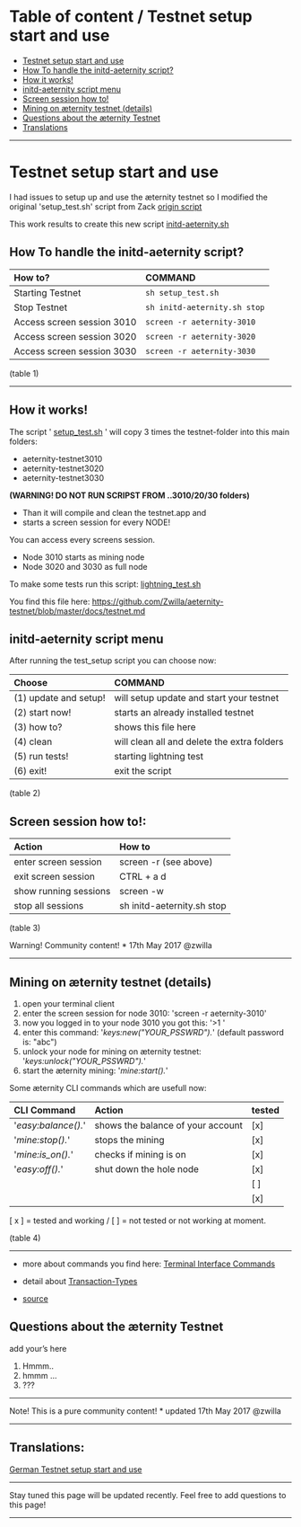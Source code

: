 Table of content / Testnet setup start and use
==============================================

* [Testnet setup start and use](#testnet-setup-start-and-use)
* [How To handle the initd-aeternity script?](#how-to-handle-the-initd-aeternity-script)
* [How it works!](#how-it-works)
* [initd-aeternity script menu](#initd-aeternity-script-menu)
* [Screen session how to!](#screen-session-how-to)
* [Mining on æternity testnet (details)](#mining-on-æternity-testnet-details)
* [Questions about the æternity Testnet](#questions-about-the-æternity-testnet)
* [Translations](#translations)

***

# Testnet setup start and use

I had issues to setup up and use the æternity testnet so I modified the
original 'setup_test.sh' script from Zack
[origin script](../../../../aeternity/testnet/blob/master/setup_test.sh)

This work results to create this new script
[initd-aeternity.sh](../../../../Zwilla/aeternity-testnet/blob/master/initd-aeternity.sh)


## How To handle the initd-aeternity script?

| How to?                    | COMMAND                      |
|:---------------------------|:-----------------------------|
| Starting Testnet           | `sh setup_test.sh`           |
| Stop Testnet               | `sh initd-aeternity.sh stop` |
| Access screen session 3010 | `screen -r aeternity-3010`   |
| Access screen session 3020 | `screen -r aeternity-3020`   |
| Access screen session 3030 | `screen -r aeternity-3030`   |

(table 1)
***

## How it works!

The script '
[setup_test.sh](https://github.com/Zwilla/aeternity-testnet/blob/master/setup_test.sh)
' will copy 3 times the testnet-folder into this main folders:

- aeternity-testnet3010
- aeternity-testnet3020
- aeternity-testnet3030

**(WARNING! DO NOT RUN SCRIPST FROM ..3010/20/30 folders)**

* Than it will compile and clean the testnet.app and
* starts a screen session for every NODE!

You can access every screens session.
* Node 3010 starts as mining node
* Node 3020 and 3030 as full node

To make some tests run this script:
[lightning_test.sh](https://github.com/Zwilla/aeternity-testnet/blob/master/tests/lightning_test.sh)


You find this file here:
https://github.com/Zwilla/aeternity-testnet/blob/master/docs/testnet.md

## initd-aeternity script menu
After running the test_setup script you can choose now:

| Choose                | COMMAND                                     |
|:----------------------|:--------------------------------------------|
| (1) update and setup! | will setup update and start your testnet    |
| (2) start now!        | starts an already installed testnet         |
| (3) how to?           | shows this file here                        |
| (4) clean             | will clean all and delete the extra folders |
| (5) run tests!        | starting lightning test                     |
| (6) exit!             | exit the script                             |

(table 2)

## Screen session how to!:

| Action                | How to                     |
|:----------------------|:---------------------------|
| enter screen session  | screen -r (see above)      |
| exit screen session   | CTRL + a d                 |
| show running sessions | screen -w                  |
| stop all sessions     | sh initd-aeternity.sh stop |

(table 3)

Warning! Community content! * 17th May 2017 @zwilla

***

## Mining on æternity testnet (details)

1. open your terminal client
2. enter the screen session for node 3010: 'screen -r aeternity-3010'
3. now you logged in to your node 3010 you got this: '>1 '
4. enter this command: '*keys:new("YOUR_PSSWRD").*' (default password
   is: "abc")
5. unlock your node for mining on æternity testnet:
   '*keys:unlock("YOUR_PSSWRD").*'
6. start the æternity mining: '*mine:start().*'

Some æternity CLI commands which are usefull now:

| CLI Command         | Action                            | tested |
|:--------------------|:----------------------------------|:-------|
| '*easy:balance().*' | shows the balance of your account | [x]    |
| '*mine:stop().*'    | stops the mining                  | [x]    |
| '*mine:is_on().*'   | checks if mining is on            | [x]    |
| '*easy:off().*'     | shut down the hole node           | [x]    |
|                     |                                   | [ ]    |
|                     |                                   | [x]    |

[ x ] = tested and working / [  ] = not tested or not working at moment.

(table 4)
***

* more about commands you find here:
  [Terminal Interface Commands](Terminal-interface-commands)
* detail about [Transaction-Types](Transaction-Types)

* [source](https://blog.aeternity.com/%C3%A6ternity-testnet-install-and-mining-6f5b8e880ab1)

## Questions about the æternity Testnet

add your’s here
1. Hmmm..
2. hmmm …
3. ???

***

Note! This is a pure community content! * updated 17th May 2017 @zwilla

***

## Translations:
[German Testnet setup start and use]([German]-Testnet-setup-start-and-use)

***

Stay tuned this page will be updated recently. Feel free to add
questions to this page!

***

